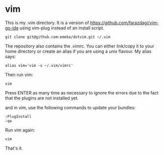 # vim
This is my .vim directory.  It is a version of https://github.com/farazdagi/vim-go-ide
using vim-plug instead of an install script.

```
git clone git@github.com:emeka/dotvim.git ~/.vim
```

The repository also contains the .vimrc.  You can either link/copy it to your
home directory or create an alias if you are using a unix flavour.  My alias
says:

```
alias vim='vim -u ~/.vim/vimrc'
```

Then run vim:

```
vim
```

Press ENTER as many time as necessary to ignore the errors due to the fact that the plugins are not installed yet.

and in vim, use the following commands to update your bundles:

```
:PlugInstall
:qa
```

Run vim again:

```
vim
```
That's it.
